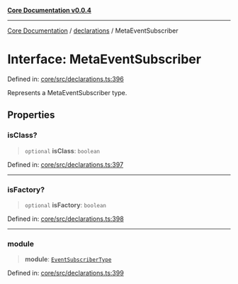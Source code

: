 [**Core Documentation v0.0.4**](../../README.md)

***

[Core Documentation](../../modules.md) / [declarations](../README.md) / MetaEventSubscriber

# Interface: MetaEventSubscriber

Defined in: [core/src/declarations.ts:396](https://github.com/stonemjs/core/blob/93efe04ef1a71ad6f49c3b315da54d45ace50f23/src/declarations.ts#L396)

Represents a MetaEventSubscriber type.

## Properties

### isClass?

> `optional` **isClass**: `boolean`

Defined in: [core/src/declarations.ts:397](https://github.com/stonemjs/core/blob/93efe04ef1a71ad6f49c3b315da54d45ace50f23/src/declarations.ts#L397)

***

### isFactory?

> `optional` **isFactory**: `boolean`

Defined in: [core/src/declarations.ts:398](https://github.com/stonemjs/core/blob/93efe04ef1a71ad6f49c3b315da54d45ace50f23/src/declarations.ts#L398)

***

### module

> **module**: [`EventSubscriberType`](../type-aliases/EventSubscriberType.md)

Defined in: [core/src/declarations.ts:399](https://github.com/stonemjs/core/blob/93efe04ef1a71ad6f49c3b315da54d45ace50f23/src/declarations.ts#L399)
